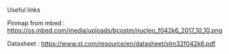 Useful links 

Pinmap from mbed : https://os.mbed.com/media/uploads/bcostm/nucleo_f042k6_2017_10_10.png

Datasheet : https://www.st.com/resource/en/datasheet/stm32f042k6.pdf
